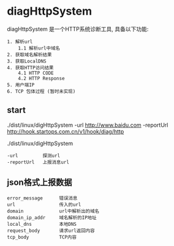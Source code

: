 diagHttpSystem
===============

diagHttpSystem 是一个HTTP系统诊断工具, 具备以下功能:

    1. 解析url
        1.1 解析url中域名
    2. 获取域名解析结果
    3. 获取LocalDNS
    4. 获取HTTP访问结果
        4.1 HTTP CODE
        4.2 HTTP Response
    5. 用户端IP
    6. TCP 包体过程 (暂时未实现)
	
start
------

./dist/linux/digHttpSystem  -url http://www.baidu.com  -reportUrl http://hook.startops.com.cn/v1/hook/diag/http

./dist/linux/digHttpSystem

    -url         探测url
    -reportUrl   上报消息url
    
json格式上报数据
--------------

```
error_message      错误消息
url                传入的url
domain             url中解析出的域名
domain_ip_addr     域名解析的IP地址
local_dns          本地DNS
request_body       请求url返回内容
tcp_body           TCP内容
```



